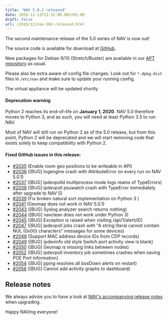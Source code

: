 ```yaml
---
title: 'NAV 5.0.2 released'
date: 2019-12-13T13:32:00.001+01:00
draft: false
url: /2019/12/nav-502-released.html
---
```


The second maintenance release of the 5.0 series of NAV is now out!

The source code is available for download at [GitHub](https://github.com/UNINETT/nav/releases).

New packages for Debian 9/10 (Stretch/Buster) are available in our [APT repository](https://nav.uninett.no/install-instructions/#debian) as usual.

Please also be extra aware of config file changes. Look out for `*.dpkg-dist` files in `/etc/nav` and make sure to update your running config.

The virtual appliance will be updated shortly.

#### Deprecation warning

Python 2 reaches its end-of-life on **January 1, 2020**. NAV 5.0 therefore moves to Python 3, and as such, you will need at least Python 3.5 to run NAV.

Most of NAV will still run on Python 2 as of the 5.0 release, but from this point, Python 2 will be deprecated and we will start removing code that exists solely to keep compatibility with Python 2.

#### Fixed GitHub issues in this release:

*   [#2035](https://github.com/Uninett/nav/pull/2035) (Enable room geo positions to be writeable in API)
*   [#2036](https://github.com/Uninett/nav/issues/2036) (\[BUG\] logengine crash with AttributeError on every run on NAV 5.0.1)
*   [#2037](https://github.com/Uninett/nav/issues/2037) (\[BUG\] ipdevpolld multiprocess mode logs reams of TypeErrors)
*   [#2038](https://github.com/Uninett/nav/issues/2038) (\[BUG\] ipdevpoll psuwatch crash with TypeError immediately after upgrade to NAV 5)
*   [#2039](https://github.com/Uninett/nav/pull/2039) (Fix broken natural sort implementation on Python 3 )
*   [#2041](https://github.com/Uninett/nav/issues/2041) (Geomap does not work in NAV 5.0.1)
*   [#2043](https://github.com/Uninett/nav/issues/2043) (\[BUG\] Syslog analyzer search returns nothing)
*   [#2044](https://github.com/Uninett/nav/issues/2044) (\[BUG\] navclean does not work under Python 3)
*   [#2045](https://github.com/Uninett/nav/issues/2045) (\[BUG\] Exception is raised when visiting /api/1/alert/ID)
*   [#2047](https://github.com/Uninett/nav/issues/2047) (\[BUG\] ipdevpoll jobs crash with "A string literal cannot contain NUL (0x00) characters" messages for some devices)
*   [#2048](https://github.com/Uninett/nav/pull/2048) (Support MAC address device IDs from CDP records)
*   [#2049](https://github.com/Uninett/nav/issues/2049) (\[BUG\] ipdevinfo old style Switch port activity view is blank)
*   [#2050](https://github.com/Uninett/nav/issues/2050) (\[BUG\] Geomap is missing links between nodes)
*   [#2052](https://github.com/Uninett/nav/issues/2052) (\[BUG\] ipdevpoll inventory job sometimes crashes when saving POE Port information)
*   [#2054](https://github.com/Uninett/nav/issues/2054) (\[BUG\] pping resolves all boxDown alerts on restart)
*   [#2056](https://github.com/Uninett/nav/issues/2056) (\[BUG\] Cannot add activity graphs to dashboard)

Release notes
-------------

We always advise you to have a look at [NAV's accompanying release notes](https://nav.uninett.no/doc/5.0/release-notes.html#nav-5-0) when upgrading.

Happy NAVing everyone!